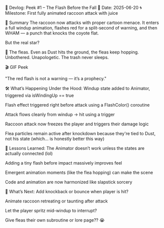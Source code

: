 📓 Devlog: Peek #1 – The Flash Before the Fall
📅 Date: 2025-06-20
🌀 Milestone: First fully animated raccoon attack with juice

🧠 Summary
The raccoon now attacks with proper cartoon menace.
It enters a full windup animation, flashes red for a split-second of warning, and then WHAM — a punch that knocks the coyote flat.

But the real star?

🐜 The fleas.
Even as Dust hits the ground, the fleas keep hopping. Unbothered. Unapologetic.
The trash never sleeps.

🎬 GIF Peek

"The red flash is not a warning — it’s a prophecy."

🛠️ What’s Happening Under the Hood:
Windup state added to Animator, triggered via isWindingUp == true

Flash effect triggered right before attack using a FlashColor() coroutine

Attack flows cleanly from windup → hit using a trigger

Raccoon attack now freezes the player and triggers their damage logic

Flea particles remain active after knockdown because they're tied to Dust, not his state (which… is honestly better this way)

🧪 Lessons Learned:
The Animator doesn’t work unless the states are actually connected (lol)

Adding a tiny flash before impact massively improves feel

Emergent animation moments (like the flea hopping) can make the scene

Code and animation are now harmonized like slapstick sorcery

🔮 What’s Next:
Add knockback or bounce when player is hit?

Animate raccoon retreating or taunting after attack

Let the player spritz mid-windup to interrupt?

Give fleas their own subroutine or lore page?? 😭